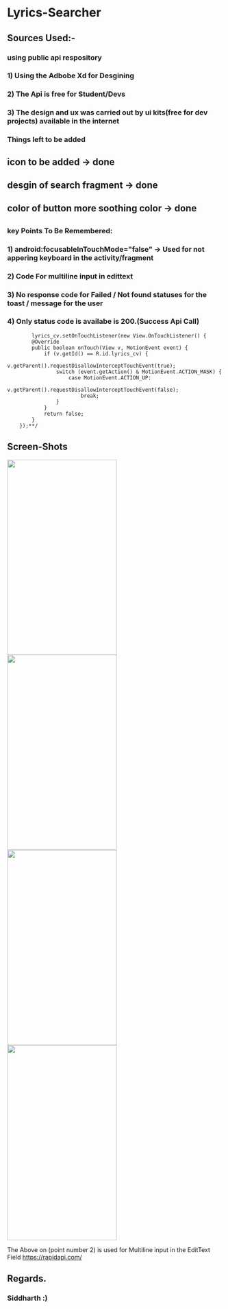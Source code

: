 # Lyrics-Searcher

## Sources Used:-

### using public api respository
### 1) Using the Adbobe Xd for Desgining
### 2) The Api is free for Student/Devs
### 3) The design and ux was carried out by ui kits(free for dev projects) available in the internet

### Things left to be added
## icon to be added -> done
## desgin of search fragment -> done
## color of button more soothing color -> done
## 



### key Points To Be Remembered:
### 1) android:focusableInTouchMode="false" -> Used for not appering keyboard in the activity/fragment
### 2) Code For multiline input in edittext
### 3) No response code for Failed / Not found statuses for the toast / message for the user
### 4) Only status code is availabe is 200.(Success Api Call)

            lyrics_cv.setOnTouchListener(new View.OnTouchListener() {
            @Override
            public boolean onTouch(View v, MotionEvent event) {
                if (v.getId() == R.id.lyrics_cv) {
                    v.getParent().requestDisallowInterceptTouchEvent(true);
                    switch (event.getAction() & MotionEvent.ACTION_MASK) {
                        case MotionEvent.ACTION_UP:
                            v.getParent().requestDisallowInterceptTouchEvent(false);
                            break;
                    }
                }
                return false;
            }
        });**/  
        
        
<p align="center">

## Screen-Shots

  <a target="_blank" rel="noopener noreferrer" href="https://user-images.githubusercontent.com/40432616/102018789-7fe3f780-3d95-11eb-9204-212faeb821fa.jpg"><img src="https://user-images.githubusercontent.com/40432616/102018789-7fe3f780-3d95-11eb-9204-212faeb821fa.jpg" style="max-width:100%;" width="256" height="455"></a>
  <a target="_blank" rel="noopener noreferrer" href="https://user-images.githubusercontent.com/40432616/102018794-82465180-3d95-11eb-90d0-5bc242f32851.jpg"><img src="https://user-images.githubusercontent.com/40432616/102018794-82465180-3d95-11eb-90d0-5bc242f32851.jpg" style="max-width:100%;" width="256" height="455"></a>
  <a target="_blank" rel="noopener noreferrer" href="https://user-images.githubusercontent.com/40432616/102018795-82dee800-3d95-11eb-87f3-48099f3d6567.jpg"><img src="https://user-images.githubusercontent.com/40432616/102018795-82dee800-3d95-11eb-87f3-48099f3d6567.jpg" style="max-width:100%;" width="256" height="455"></a>
  <a target="_blank" rel="noopener noreferrer" href="https://user-images.githubusercontent.com/40432616/102018797-85d9d880-3d95-11eb-8c00-0e036af0229b.jpg"><img src="https://user-images.githubusercontent.com/40432616/102018797-85d9d880-3d95-11eb-8c00-0e036af0229b.jpg" style="max-width:100%;" width="256" height="455"></a>
</p>

The Above on (point number 2) is used for Multiline input in the EditText Field https://rapidapi.com/

## Regards.
### Siddharth :)
